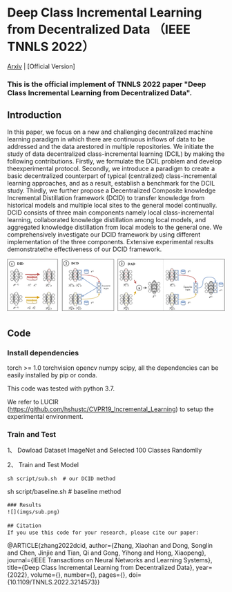 # Deep Class Incremental Learning from Decentralized Data （IEEE TNNLS 2022）

[Arxiv](https://arxiv.org/abs/2203.05984) | [Official Version] 

###  This is the official implement of TNNLS 2022 paper "Deep Class Incremental Learning from Decentralized Data". 

## Introduction
In this paper, we focus on a new and challenging decentralized machine learning paradigm in which there are continuous inflows of data to be addressed and the data arestored in multiple repositories. We initiate the study of data decentralized class-incremental learning (DCIL) by making the following contributions. Firstly, we formulate the DCIL problem and develop theexperimental protocol. Secondly, we introduce a paradigm to create a basic decentralized counterpart of typical (centralized) class-incremental learning approaches, and as a result, establish a benchmark for the DCIL study. Thirdly, we further propose a Decentralized Composite knowledge Incremental Distillation framework (DCID) to transfer knowledge from historical models and multiple local sites to the general model continually. DCID consists of three main components namely local class-incremental learning, collaborated knowledge distillation among local models, and aggregated knowledge distillation from local models to the general one. We comprehensively investigate our DCID framework by using different implementation of the three components. Extensive experimental results demonstratethe effectiveness of our DCID framework.

![](imgs/fcil_framework.png)

## Code

### Install dependencies

torch >= 1.0 torchvision opencv numpy scipy, all the dependencies can be easily installed by pip or conda.

This code was tested with python 3.7.

We refer to LUCIR (https://github.com/hshustc/CVPR19_Incremental_Learning) to setup the experimental environment.

###  Train and Test

1、 Dowload Dataset ImageNet and Selected 100 Classes Randomlly 

2、 Train and Test Model 
```
sh script/sub.sh  # our DCID method
```
sh script/baseline.sh   # baseline method
```
### Results
![](imgs/sub.png)

## Citation
If you use this code for your research, please cite our paper:

```
@ARTICLE{zhang2022dcid,
  author={Zhang, Xiaohan and Dong, Songlin and Chen, Jinjie and Tian, Qi and Gong, Yihong and Hong, Xiaopeng},
  journal={IEEE Transactions on Neural Networks and Learning Systems}, 
  title={Deep Class Incremental Learning from Decentralized Data}, 
  year={2022},
  volume={},
  number={},
  pages={},
  doi={10.1109/TNNLS.2022.3214573}}

```
